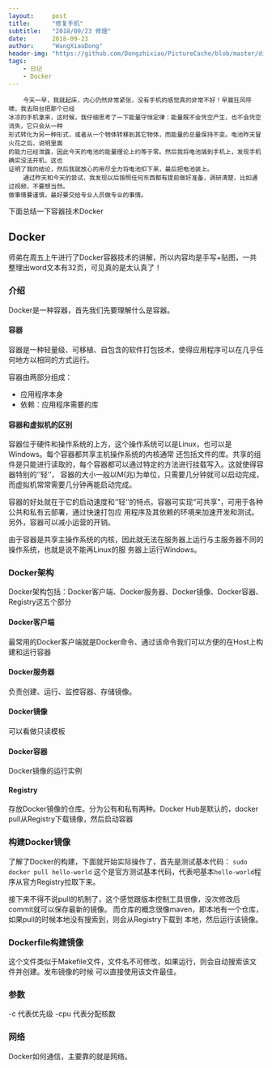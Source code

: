 ```yaml
---
layout:     post
title:      "修复手机"
subtitle:   "2018/09/23 修理"
date:       2018-09-23
author:     "WangXiaoDong"
header-img: "https://github.com/Dongzhixiao/PictureCache/blob/master/diaryPic/20180923.jpg?raw=true"
tags:
    - 日记
    - Docker
---
```



```
    今天一早，我就起床，内心仍然非常紧张，没有手机的感觉真的非常不好！早晨狂风呼啸，我去阳台把那个已经
冰凉的手机拿来，这时候，我仔细思考了一下能量守恒定律：能量既不会凭空产生，也不会凭空消失，它只会从一种
形式转化为另一种形式，或者从一个物体转移到其它物体，而能量的总量保持不变。电池昨天冒火花之后，说明里面
的能力已经泄露，因此今天的电池的能量理论上约等于零。然后我将电池插到手机上，发现手机确实没法开机，这也
证明了我的结论，然后我就放心的用尽全力将电池扣下来，最后把电池装上。
    通过昨天和今天的尝试，我发现以后按照任何东西都有提前做好准备，调研清楚，比如通过视频，不要想当然。
做事情要谨慎，最好要交给专业人员做专业的事情。
```

下面总结一下容器技术Docker

## Docker

师弟在周五上午进行了Docker容器技术的讲解，所以内容均是手写+贴图，一共整理出word文本有32页，可见真的是太认真了！

### 介绍

Docker是一种容器，首先我们先要理解什么是容器。

#### 容器

容器是一种轻量级、可移植、自包含的软件打包技术，使得应用程序可以在几乎任何地方以相同的方式运行。

容器由两部分组成：

- 应用程序本身
- 依赖：应用程序需要的库

#### 容器和虚拟机的区别

容器位于硬件和操作系统的上方，这个操作系统可以是Linux，也可以是Windows。每个容器都共享主机操作系统的内核通常
还包括文件的库。共享的组件是只能进行读取的，每个容器都可以通过特定的方法进行挂载写入。这就使得容器特别的‘’轻‘’，
容器的大小一般以M(兆)为单位，只需要几分钟就可以启动完成，而虚拟机常常需要几分钟再能启动完成。

容器的好处就在于它的启动速度和‘’轻‘’的特点。容器可实现“可共享”，可用于各种公共和私有云部署，通过快速打包应
用程序及其依赖的环境来加速开发和测试。另外，容器可以减小运营的开销。

由于容器是共享主操作系统的内核，因此就无法在服务器上运行与主服务器不同的操作系统，也就是说不能再Linux的服
务器上运行Windows。

### Docker架构

Docker架构包括：Docker客户端、Docker服务器、Docker镜像、Docker容器、Registry这五个部分

#### Docker客户端

最常用的Docker客户端就是Docker命令、通过该命令我们可以方便的在Host上构建和运行容器

#### Docker服务器

负责创建、运行、监控容器、存储镜像。

#### Docker镜像

可以看做只读模板

#### Docker容器

Docker镜像的运行实例

#### Registry

存放Docker镜像的仓库。分为公有和私有两种。Docker Hub是默认的，docker pull从Registry下载镜像，然后启动容器

### 构建Docker镜像

了解了Docker的构建，下面就开始实际操作了，首先是测试基本代码：
`sudo docker pull hello-world`
这个是官方测试基本代码，代表吧基本`hello-world`程序从官方Registry拉取下来。

接下来不得不说pull的机制了，这个感觉跟版本控制工具很像，没次修改后commit就可以保存最新的镜像。
而仓库的概念很像maven，即本地有一个仓库，如果pull的时候本地没有搜索到，则会从Registry下载到
本地，然后运行该镜像。

### Dockerfile构建镜像

这个文件类似于Makefile文件，文件名不可修改，如果运行，则会自动搜索该文件并创建。发布镜像的时候
可以直接使用该文件最佳。

### 参数

-c 代表优先级
-cpu 代表分配核数

### 网络

Docker如何通信，主要靠的就是网络。









